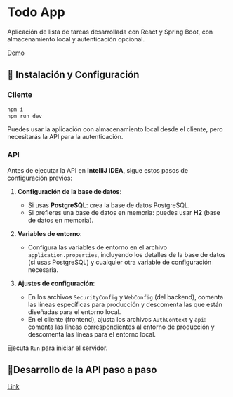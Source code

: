 # Todo App

Aplicación de lista de tareas desarrollada con React y Spring Boot, con almacenamiento local y autenticación opcional.  

[Demo](https://todo-spring-boot.vercel.app/)


## 🔧 Instalación y Configuración

### Cliente

```bash
npm i
npm run dev
```

Puedes usar la aplicación con almacenamiento local desde el cliente, pero necesitarás la API para la autenticación.

### API

Antes de ejecutar la API en **IntelliJ IDEA**, sigue estos pasos de configuración previos:

1. **Configuración de la base de datos**:
   - Si usas **PostgreSQL**: crea la base de datos PostgreSQL.
   - Si prefieres una base de datos en memoria: puedes usar **H2** (base de datos en memoria).

2. **Variables de entorno**:
   - Configura las variables de entorno en el archivo `application.properties`, incluyendo los detalles de la base de datos (si usas PostgreSQL) y cualquier otra variable de configuración necesaria.

3. **Ajustes de configuración**:
   - En los archivos `SecurityConfig` y `WebConfig` (del backend), comenta las líneas específicas para producción y descomenta las que están diseñadas para el entorno local.
   - En el cliente (frontend), ajusta los archivos `AuthContext` y `api`: comenta las líneas correspondientes al entorno de producción y descomenta las líneas para el entorno local.

Ejecuta `Run` para iniciar el servidor.

## 📝Desarrollo de la API paso a paso

[Link](https://luisblog.vercel.app/spring-boot-proyecto)
